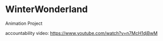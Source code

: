 # WinterWonderland
Animation Project


accountability video: https://www.youtube.com/watch?v=n7McH1djBwM
